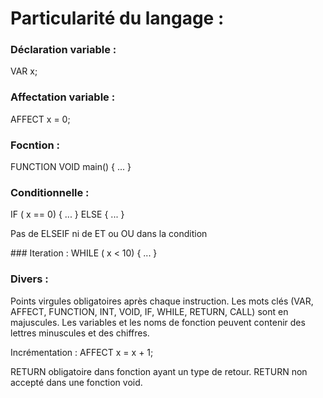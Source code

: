 # Particularité du langage : 

### Déclaration variable : 
VAR x; 

### Affectation variable : 
AFFECT x = 0;

### Focntion :
FUNCTION VOID main() { ... }

### Conditionnelle : 
IF ( x == 0) { ... }
ELSE { ... }

Pas de ELSEIF ni de ET ou OU dans la condition

### Iteration : 
WHILE ( x < 10) { ... }

### Divers : 

Points virgules obligatoires après chaque instruction.
Les mots clés (VAR, AFFECT, FUNCTION, INT, VOID, IF, WHILE, RETURN, CALL) sont en majuscules.
Les variables et les noms de fonction peuvent contenir des lettres minuscules et des chiffres.

Incrémentation : AFFECT x = x + 1;

RETURN obligatoire dans fonction ayant un type de retour.
RETURN non accepté dans une fonction void.